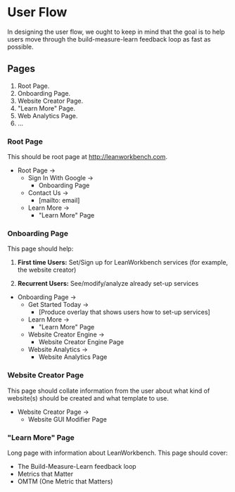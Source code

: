 User Flow
=========
In designing the user flow, we ought to keep in mind that the goal is to
help users move through the
build-measure-learn feedback loop as fast as possible.

Pages
-----
1. Root Page.
2. Onboarding Page.
3. Website Creator Page.
4. "Learn More" Page.
5. Web Analytics Page.
6. ...

### Root Page
This should be root page at http://leanworkbench.com.

* Root Page ->
    * Sign In With Google ->
        * Onboarding Page
    * Contact Us ->
        * [mailto: email]
    * Learn More ->
        * "Learn More" Page

### Onboarding Page
This page should help:

1. **First time Users:** Set/Sign up for LeanWorkbench services
(for example, the website creator)

2. **Recurrent Users:** See/modify/analyze already set-up services

* Onboarding Page ->
   * Get Started Today ->
       * [Produce overlay that shows users how to set-up services]
   * Learn More ->
       * "Learn More" Page
   * Website Creator Engine ->
       * Website Creator Engine Page
   * Website Analytics ->
        * Website Analytics Page

### Website Creator Page
This page should collate information from the user about what kind
of website(s) should be created and what template to use.

* Website Creator Page ->
    * Website GUI Modifier Page

### "Learn More" Page
Long page with information about LeanWorkbench.
This page should cover:
* The Build-Measure-Learn feedback loop
* Metrics that Matter
* OMTM (One Metric that Matters)
